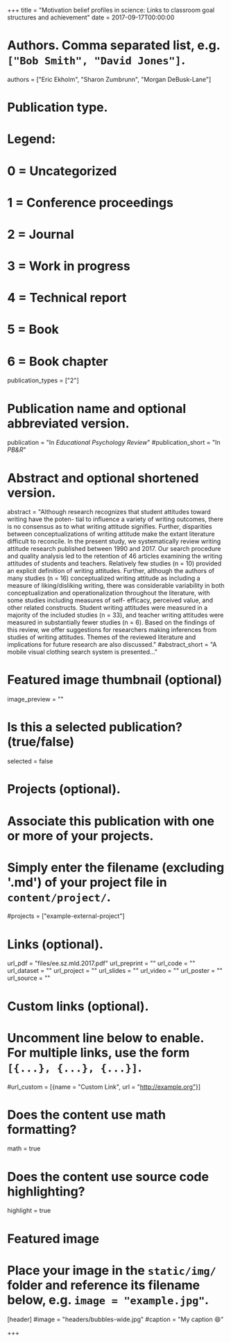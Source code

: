 +++
title = "Motivation belief profiles in science: Links to classroom goal structures and achievement"
date = 2017-09-17T00:00:00

# Authors. Comma separated list, e.g. `["Bob Smith", "David Jones"]`.
authors = ["Eric Ekholm", "Sharon Zumbrunn", "Morgan DeBusk-Lane"]

# Publication type.
# Legend:
# 0 = Uncategorized
# 1 = Conference proceedings
# 2 = Journal
# 3 = Work in progress
# 4 = Technical report
# 5 = Book
# 6 = Book chapter
publication_types = ["2"]

# Publication name and optional abbreviated version.
publication = "In *Educational Psychology Review*"
#publication_short = "In *PB&R*"

# Abstract and optional shortened version.
abstract = "Although research recognizes that student attitudes toward writing have the poten- tial to influence a variety of writing outcomes, there is no consensus as to what writing attitude signifies. Further, disparities between conceptualizations of writing attitude make the extant literature difficult to reconcile. In the present study, we systematically review writing attitude research published between 1990 and 2017. Our search procedure and quality analysis led to the retention of 46 articles examining the writing attitudes of students and teachers. Relatively few studies (n = 10) provided an explicit definition of writing attitudes. Further, although the authors of many studies (n = 16) conceptualized writing attitude as including a measure of liking/disliking writing, there was considerable variability in both conceptualization and operationalization throughout the literature, with some studies including measures of self- efficacy, perceived value, and other related constructs. Student writing attitudes were measured in a majority of the included studies (n = 33), and teacher writing attitudes were measured in substantially fewer studies (n = 6). Based on the findings of this review, we offer suggestions for researchers making inferences from studies of writing attitudes. Themes of the reviewed literature and implications for future research are also discussed."
#abstract_short = "A mobile visual clothing search system is presented..."

# Featured image thumbnail (optional)
image_preview = ""

# Is this a selected publication? (true/false)
selected = false

# Projects (optional).
#   Associate this publication with one or more of your projects.
#   Simply enter the filename (excluding '.md') of your project file in `content/project/`.
#projects = ["example-external-project"]

# Links (optional).
url_pdf = "files/ee.sz.mld.2017.pdf"
url_preprint = ""
url_code = ""
url_dataset = ""
url_project = ""
url_slides = ""
url_video = ""
url_poster = ""
url_source = ""

# Custom links (optional).
#   Uncomment line below to enable. For multiple links, use the form `[{...}, {...}, {...}]`.
#url_custom = [{name = "Custom Link", url = "http://example.org"}]

# Does the content use math formatting?
math = true

# Does the content use source code highlighting?
highlight = true

# Featured image
# Place your image in the `static/img/` folder and reference its filename below, e.g. `image = "example.jpg"`.
[header]
#image = "headers/bubbles-wide.jpg"
#caption = "My caption :smile:"

+++


